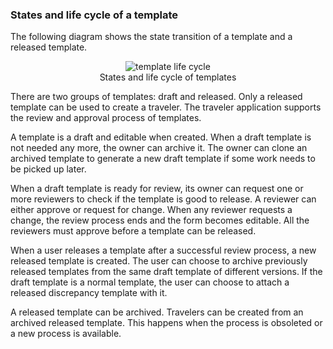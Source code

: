 ### States and life cycle of a template

The following diagram shows the state transition of a template and a released
template.

<figure align="center">
<img src="../images/template-life.png" alt="template life cycle">
<figcaption>
States and life cycle of templates
</figcaption>
</figure>

There are two groups of templates: draft and released. Only a released template
can be used to create a traveler. The traveler application supports the review
and approval process of templates.

A template is a draft and editable when created. When a draft template is not
needed any more, the owner can archive it. The owner can clone an archived
template to generate a new draft template if some work needs to be picked up
later.

When a draft template is ready for review, its owner can request one or more
reviewers to check if the template is good to release. A reviewer can either
approve or request for change. When any reviewer requests a change, the review
process ends and the form becomes editable. All the reviewers must approve
before a template can be released.

When a user releases a template after a successful review process, a new
released template is created. The user can choose to archive previously released
templates from the same draft template of different versions. If the draft
template is a normal template, the user can choose to attach a released
discrepancy template with it.

A released template can be archived. Travelers can be created from an archived
released template. This happens when the process is obsoleted or a new process
is available.
